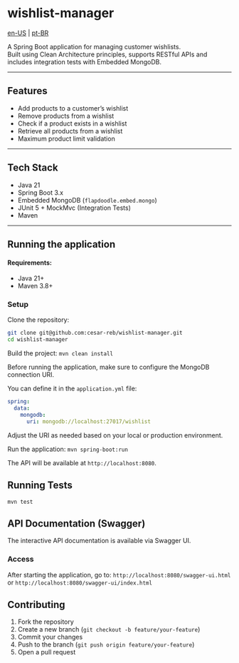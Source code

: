 # wishlist-manager

[en-US](README.md) | [pt-BR](README.pt-br.md)

A Spring Boot application for managing customer wishlists.  
Built using Clean Architecture principles, supports RESTful APIs and includes integration tests with Embedded MongoDB.

---

## Features

- Add products to a customer’s wishlist
- Remove products from a wishlist
- Check if a product exists in a wishlist
- Retrieve all products from a wishlist
- Maximum product limit validation

---

## Tech Stack

- Java 21
- Spring Boot 3.x
- Embedded MongoDB (`flapdoodle.embed.mongo`)
- JUnit 5 + MockMvc (Integration Tests)
- Maven

---

## Running the application

#### Requirements:
- Java 21+
- Maven 3.8+

### Setup

Clone the repository:
```bash 
git clone git@github.com:cesar-reb/wishlist-manager.git 
cd wishlist-manager
```

Build the project:
```mvn clean install```

Before running the application, make sure to configure the MongoDB connection URI.

You can define it in the `application.yml` file:

```yaml
spring:
  data:
    mongodb:
      uri: mongodb://localhost:27017/wishlist
```
Adjust the URI as needed based on your local or production environment.

Run the application:
```mvn spring-boot:run```

The API will be available at `http://localhost:8080`.

## Running Tests
```mvn test```

## API Documentation (Swagger)

The interactive API documentation is available via Swagger UI.

### Access

After starting the application, go to:
```http://localhost:8080/swagger-ui.html```
or
```http://localhost:8080/swagger-ui/index.html```
## Contributing

1. Fork the repository
2. Create a new branch (`git checkout -b feature/your-feature`)
3. Commit your changes
4. Push to the branch (`git push origin feature/your-feature`)
5. Open a pull request
